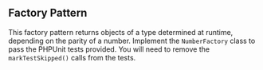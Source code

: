 Factory Pattern
---------------

This factory pattern returns objects of a type determined at runtime, depending on the parity of a number.
Implement the `NumberFactory` class to pass the PHPUnit tests provided.  You will need to remove the `markTestSkipped()`
calls from the tests.
